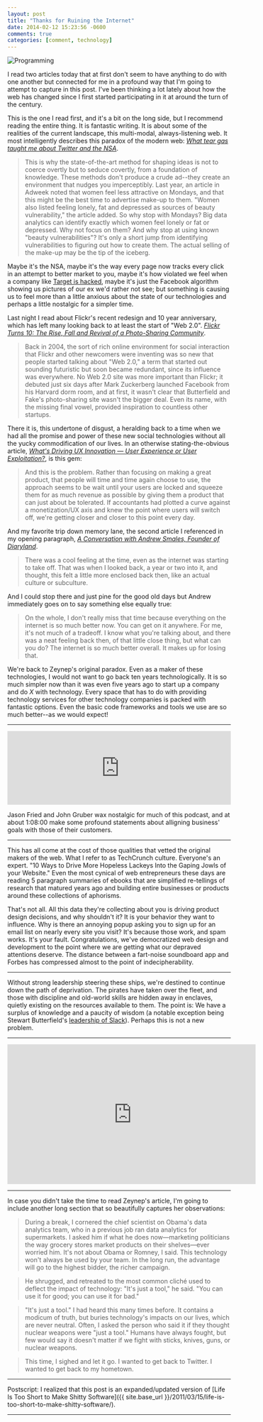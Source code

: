 ```yaml
---
layout: post
title: "Thanks for Ruining the Internet"
date: 2014-02-12 15:23:56 -0600
comments: true
categories: [comment, technology]
---
```


![Programming](/images/atari-basic-programming.jpg 'It is like nostalgia in a box!')

I read two articles today that at first don't seem to have anything to do with one another but connected for me in a profound way that I'm going to attempt to capture in this post. I've been thinking a lot lately about how the web has changed since I first started participating in it at around the turn of the century.

This is the one I read first, and it's a bit on the long side, but I recommend reading the entire thing. It is fantastic writing. It is about some of the realities of the current landscape, this multi-modal, always-listening web. It most intelligently describes this paradox of the modern web: *[What tear gas taught me about Twitter and the NSA](https://medium.com/matter/76d9913c6011)*.

> This is why the state-of-the-art method for shaping ideas is not to coerce overtly but to seduce covertly, from a foundation of knowledge. These methods don't produce a crude ad--they create an environment that nudges you imperceptibly. Last year, an article in Adweek noted that women feel less attractive on Mondays, and that this might be the best time to advertise make-up to them. "Women also listed feeling lonely, fat and depressed as sources of beauty vulnerability," the article added. So why stop with Mondays? Big data analytics can identify exactly which women feel lonely or fat or depressed. Why not focus on them? And why stop at using known "beauty vulnerabilities"? It's only a short jump from identifying vulnerabilities to figuring out how to create them. The actual selling of the make-up may be the tip of the iceberg.

Maybe it's the NSA, maybe it's the way every page now tracks every click in an attempt to better market to you, maybe it's how violated we feel when a company like [Target is hacked](https://krebsonsecurity.com/2014/02/target-hackers-broke-in-via-hvac-company/), maybe it's just the Facebook algorithm showing us pictures of our ex we'd rather not see; but something is causing us to feel more than a little anxious about the state of our technologies and perhaps a little nostalgic for a simpler time.

Last night I read about Flickr's recent redesign and 10 year anniversary, which has left many looking back to at least the start of "Web 2.0". *[Flickr Turns 10: The Rise, Fall and Revival of a Photo-Sharing Community](http://techland.time.com/2014/02/10/flickr-turns-10-the-rise-fall-and-revival-of-a-photo-sharing-community/)*.

> Back in 2004, the sort of rich online environment for social interaction that Flickr and other newcomers were inventing was so new that people started talking about "Web 2.0," a term that started out sounding futuristic but soon became redundant, since its influence was everywhere. No Web 2.0 site was more important than Flickr; it debuted just six days after Mark Zuckerberg launched Facebook from his Harvard dorm room, and at first, it wasn't clear that Butterfield and Fake's photo-sharing site wasn't the bigger deal. Even its name, with the missing final vowel, provided inspiration to countless other startups.

There it is, this undertone of disgust, a heralding back to a time when we had all the promise and power of these new social technologies without all the yucky commodification of our lives. In an otherwise stating-the-obvious article, *[What's Driving UX Innovation — User Experience or User Exploitation?](http://www.wired.com/insights/2014/02/whats-driving-ux-innovation-user-experience-user-exploitation/)*, is this gem:

> And this is the problem. Rather than focusing on making a great product, that people will time and time again choose to use, the approach seems to be wait until your users are locked and squeeze them for as much revenue as possible by giving them a product that can just about be tolerated. If accountants had plotted a curve against a monetization/UX axis and knew the point where users will switch off, we're getting closer and closer to this point every day.

And my favorite trip down memory lane, the second article I referenced in my opening paragraph, *[A Conversation with Andrew Smales, Founder of Diaryland](https://medium.com/how-to-use-the-internet/15e3d1ffc7dc)*.

> There was a cool feeling at the time, even as the internet was starting to take off. That was when I looked back, a year or two into it, and thought, this felt a little more enclosed back then, like an actual culture or subculture. 

And I could stop there and just pine for the good old days but Andrew immediately goes on to say something else equally true:

> On the whole, I don't really miss that time because everything on the internet is so much better now. You can get on it anywhere. For me, it's not much of a tradeoff. I know what you're talking about, and there was a neat feeling back then, of that little close thing, but what can you do? The internet is so much better overall. It makes up for losing that.

We're back to Zeynep's original paradox. Even as a maker of these technologies, I would not want to go back ten years technologically. It is so much simpler now than it was even five years ago to start up a company and do *X* with technology. Every space that has to do with providing technology services for other technology companies is packed with fantastic options. Even the basic code frameworks and tools we use are so much better--as we would expect!

---

<iframe width="100%" height="166" scrolling="no" frameborder="no" src="https://w.soundcloud.com/player/?url=https%3A//api.soundcloud.com/tracks/134811746&color=459def"></iframe>

Jason Fried and John Gruber wax nostalgic for much of this podcast, and at about 1:08:00 make some profound statements about alligning business' goals with those of their customers.

---

This has all come at the cost of those qualities that vetted the original makers of the web. What I refer to as TechCrunch culture. Everyone's an expert. "10 Ways to Drive More Hopeless Lackeys Into the Gaping Jowls of your Website." Even the most cynical of web entrepreneurs these days are reading 5 paragraph summaries of ebooks that are simplified re-tellings of research that matured years ago and building entire businesses or products around these collections of aphorisms. 

That's not all. All this data they're collecting about you is driving product design decisions, and why shouldn't it? It is your behavior they want to influence. Why is there an annoying popup asking you to sign up for an email list on nearly every site you visit? It's because those work, and spam works. It's your fault. Congratulations, we've democratized web design and development to the point where we are getting what our depraved attentions deserve. The distance between a fart-noise soundboard app and Forbes has compressed almost to the point of indecipherability.

---

Without strong leadership steering these ships, we're destined to continue down the path of deprivation. The pirates have taken over the fleet, and those with discipline and old-world skills are hidden away in enclaves, quietly existing on the resources available to them. The point is: We have a surplus of knowledge and a paucity of wisdom (a notable exception being Stewart Butterfield's <a href="https://medium.com/p/4c59524d650d">leadership of Slack</a>). Perhaps this is not a new problem.

---

<iframe width="560" height="315" src="https://www.youtube.com/embed/C4kmCrfbOvw" frameborder="0" allowfullscreen></iframe>

---

In case you didn't take the time to read Zeynep's article, I'm going to include another long section that so beautifully captures her observations:

> During a break, I cornered the chief scientist on Obama's data analytics team, who in a previous job ran data analytics for supermarkets. I asked him if what he does now—marketing politicians the way grocery stores market products on their shelves—ever worried him. It's not about Obama or Romney, I said. This technology won't always be used by your team. In the long run, the advantage will go to the highest bidder, the richer campaign.

> He shrugged, and retreated to the most common cliché used to deflect the impact of technology: "It's just a tool," he said. "You can use it for good; you can use it for bad."

> "It's just a tool." I had heard this many times before. It contains a modicum of truth, but buries technology's impacts on our lives, which are never neutral. Often, I asked the person who said it if they thought nuclear weapons were "just a tool." Humans have always fought, but few would say it doesn't matter if we fight with sticks, knives, guns, or nuclear weapons.

> This time, I sighed and let it go. I wanted to get back to Twitter. I wanted to get back to my hometown.

---

Postscript: I realized that this post is an expanded/updated version of [Life Is Too Short to Make Shitty Software]({{ site.base_url }}/2011/03/15/life-is-too-short-to-make-shitty-software/).

---
